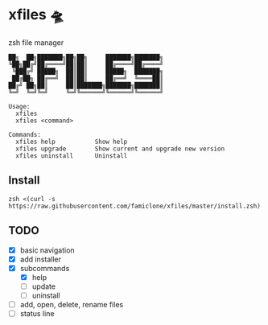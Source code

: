# xfiles 🛸
zsh file manager

```
██╗  ██╗███████╗██╗██╗     ███████╗███████╗
╚██╗██╔╝██╔════╝██║██║     ██╔════╝██╔════╝
 ╚███╔╝ █████╗  ██║██║     █████╗  ███████╗
 ██╔██╗ ██╔══╝  ██║██║     ██╔══╝  ╚════██║
██╔╝ ██╗██║     ██║███████╗███████╗███████║
╚═╝  ╚═╝╚═╝     ╚═╝╚══════╝╚══════╝╚══════╝
                                           
Usage:
  xfiles
  xfiles <command>

Commands:
  xfiles help           Show help
  xfiles upgrade        Show current and upgrade new version
  xfiles uninstall      Uninstall
```

## Install
`zsh <(curl -s https://raw.githubusercontent.com/famiclone/xfiles/master/install.zsh)`

## TODO
- [x] basic navigation
- [x] add installer
- [x] subcommands
  - [x] help
  - [ ] update
  - [ ] uninstall
- [ ] add, open, delete, rename files
- [ ] status line
